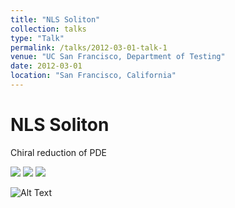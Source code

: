 ```yaml
---
title: "NLS Soliton"
collection: talks
type: "Talk"
permalink: /talks/2012-03-01-talk-1
venue: "UC San Francisco, Department of Testing"
date: 2012-03-01
location: "San Francisco, California"
---
```


NLS Soliton
===

Chiral reduction of PDE

<img src="{{sute.url}}{{site.baseurl}}/images/IntraChiral3D.jpg">

<img src="{{sute.url}}{{site.baseurl}}/images/webpageProfile.png">

<img src="{{sute.url}}{{site.baseurl}}/images/webpageProfile.gif">

![Alt Text](https://media.giphy.com/media/vFKqnCdLPNOKc/giphy.gif)